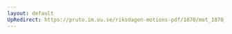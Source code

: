 ```yaml
---
layout: default
UpRedirect: https://pruto.im.uu.se/riksdagen-motions-pdf/1870/mot_1870__ak__154/mot_1870__ak__154-001.pdf
---
```

